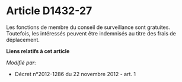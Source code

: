 # Article D1432-27

Les fonctions de membre du conseil de surveillance sont gratuites. Toutefois, les intéressés peuvent être indemnisés au titre
des frais de déplacement.

**Liens relatifs à cet article**

_Modifié par_:

  - Décret n°2012-1286 du 22 novembre 2012 - art. 1
